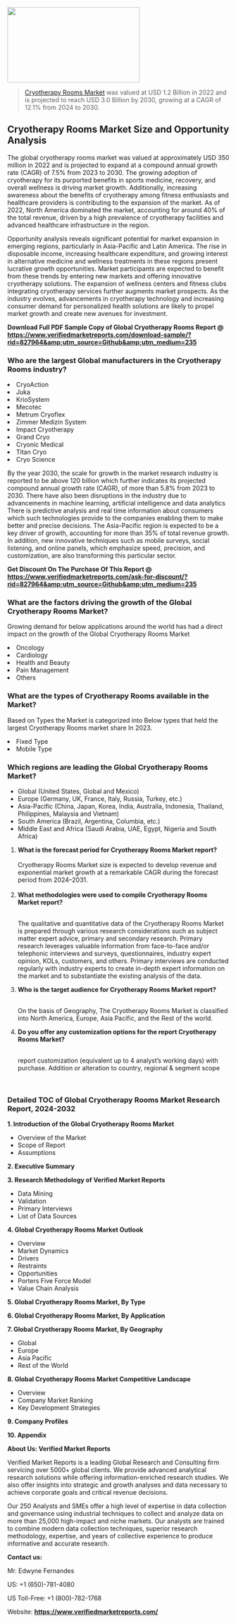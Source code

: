 <img src="https://ffe5etoiles.com/wp-content/uploads/2024/12/MST1-300x171.png" alt="" width="300" height="171" class="alignnone size-medium wp-image-20088" /><blockquote><p><p><a href="https://www.verifiedmarketreports.com/download-sample/?rid=827964&utm_source=Github&utm_medium=235" target="_blank">Cryotherapy Rooms Market</a> was valued at USD 1.2 Billion in 2022 and is projected to reach USD 3.0 Billion by 2030, growing at a CAGR of 12.1% from 2024 to 2030.</p></blockquote><p><h2>Cryotherapy Rooms Market Size and Opportunity Analysis</h2> <p>The global cryotherapy rooms market was valued at approximately USD 350 million in 2022 and is projected to expand at a compound annual growth rate (CAGR) of 7.5% from 2023 to 2030. The growing adoption of cryotherapy for its purported benefits in sports medicine, recovery, and overall wellness is driving market growth. Additionally, increasing awareness about the benefits of cryotherapy among fitness enthusiasts and healthcare providers is contributing to the expansion of the market. As of 2022, North America dominated the market, accounting for around 40% of the total revenue, driven by a high prevalence of cryotherapy facilities and advanced healthcare infrastructure in the region.</p> <p>Opportunity analysis reveals significant potential for market expansion in emerging regions, particularly in Asia-Pacific and Latin America. The rise in disposable income, increasing healthcare expenditure, and growing interest in alternative medicine and wellness treatments in these regions present lucrative growth opportunities. Market participants are expected to benefit from these trends by entering new markets and offering innovative cryotherapy solutions. The expansion of wellness centers and fitness clubs integrating cryotherapy services further augments market prospects. As the industry evolves, advancements in cryotherapy technology and increasing consumer demand for personalized health solutions are likely to propel market growth and create new avenues for investment.</p> </p><p class=""><strong>Download Full PDF Sample Copy of Global Cryotherapy Rooms Report @ <a href="https://www.verifiedmarketreports.com/download-sample/?rid=827964&amp;utm_source=Github&amp;utm_medium=235" target="_blank">https://www.verifiedmarketreports.com/download-sample/?rid=827964&amp;utm_source=Github&amp;utm_medium=235</a></strong></p><h3 id="" class="">Who are the largest Global manufacturers in the Cryotherapy Rooms industry?</h3><p><li>CryoAction</li><li> Juka</li><li> KrioSystem</li><li> Mecotec</li><li> Metrum Cryoflex</li><li> Zimmer Medizin System</li><li> Impact Cryotherapy</li><li> Grand Cryo</li><li> Cryonic Medical</li><li> Titan Cryo</li><li> Cryo Science</li></p><div class=""><div class="" dir="" data-message-author-role="" data-message-id="" data-message-model-slug=""><div class=""><div class=""><div class=""><div class="" dir="" data-message-author-role="" data-message-id="" data-message-model-slug=""><div class=""><div class=""><p>By the year 2030, the scale for growth in the market research industry is reported to be above 120 billion which further indicates its projected compound annual growth rate (CAGR), of more than 5.8% from 2023 to 2030. There have also been disruptions in the industry due to advancements in machine learning, artificial intelligence and data analytics There is predictive analysis and real time information about consumers which such technologies provide to the companies enabling them to make better and precise decisions. The Asia-Pacific region is expected to be a key driver of growth, accounting for more than 35% of total revenue growth. In addition, new innovative techniques such as mobile surveys, social listening, and online panels, which emphasize speed, precision, and customization, are also transforming this particular sector.</p><p><strong>Get Discount On The Purchase Of This Report @&nbsp; <a href="https://www.verifiedmarketreports.com/ask-for-discount/?rid=827964&amp;utm_source=Github&amp;utm_medium=235" target="_blank">https://www.verifiedmarketreports.com/ask-for-discount/?rid=827964&amp;utm_source=Github&amp;utm_medium=235</a></strong></p></div></div></div></div></div></div></div></div><h3 id="" class="">What are the factors driving the growth of the Global Cryotherapy Rooms Market?</h3><p id="" class="">Growing demand for below applications around the world has had a direct impact on the growth of the Global Cryotherapy Rooms Market</p><p id="" class=""><li>Oncology</li><li> Cardiology</li><li> Health and Beauty</li><li> Pain Management</li><li> Others</li></p><h3 id="" class="">What are the types of Cryotherapy Rooms available in the Market?</h3><p id="" class="">Based on Types the Market is categorized into Below types that held the largest Cryotherapy Rooms market share In 2023.</p><p id="" class=""><li>Fixed Type</li><li> Mobile Type</li></p><h3 id="" class="">Which regions are leading the Global Cryotherapy Rooms Market?</h3><ul><li>Global (United States, Global and Mexico)</li><li>Europe (Germany, UK, France, Italy, Russia, Turkey, etc.)</li><li>Asia-Pacific (China, Japan, Korea, India, Australia, Indonesia, Thailand, Philippines, Malaysia and Vietnam)</li><li>South America (Brazil, Argentina, Columbia, etc.)</li><li>Middle East and Africa (Saudi Arabia, UAE, Egypt, Nigeria and South Africa)</li></ul><p><ol><li><strong>What is the forecast period for Cryotherapy Rooms Market report?<br /></strong><br /><span data-sheets-root="1" data-sheets-value="{&quot;1&quot;:2,&quot;2&quot;:&quot;XXXX size is expected to develop revenue and exponential market growth at a remarkable CAGR during the forecast period from 2024&ndash;2030.&quot;}" data-sheets-userformat="{&quot;2&quot;:12674,&quot;4&quot;:{&quot;1&quot;:2,&quot;2&quot;:16776960},&quot;10&quot;:2,&quot;11&quot;:0,&quot;15&quot;:&quot;Arial&quot;,&quot;16&quot;:12}">Cryotherapy Rooms Market size is expected to develop revenue and exponential market growth at a remarkable CAGR during the forecast period from 2024&ndash;2031.</span><br /><br /></li><li><strong>What methodologies were used to compile Cryotherapy Rooms Market report?<br /><br /></strong><p>The qualitative and quantitative data of the&nbsp;Cryotherapy Rooms Market is prepared through various research considerations such as subject matter expert advice, primary and secondary research. Primary research leverages valuable information from face-to-face and/or telephonic interviews and surveys, questionnaires, industry expert opinion, KOLs, customers, and others. Primary interviews are conducted regularly with industry experts to create in-depth expert information on the market and to substantiate the existing analysis of the data.&nbsp;</p></li><li><strong>Who is the target audience for Cryotherapy Rooms Market report?<br /><br /></strong><p>On the basis of Geography, The&nbsp;Cryotherapy Rooms Market is classified into North America, Europe, Asia Pacific, and the Rest of the world.</p></li><li><strong>Do you offer any customization options for the report Cryotherapy Rooms Market?<br /><br /></strong><p>report customization (equivalent up to 4 analyst&rsquo;s working days) with purchase. Addition or alteration to country, regional &amp; segment scope</p><p>&nbsp;</p></li></ol></p><h3 id="" class="">Detailed TOC of Global Cryotherapy Rooms Market Research Report, 2024-2032</h3><p id="" class=""><strong>1. Introduction of the Global Cryotherapy Rooms Market</strong></p><ul><li>Overview of the Market</li><li>Scope of Report</li><li>Assumptions</li></ul><p id="" class=""><strong>2. Executive Summary</strong></p><p id="" class=""><strong>3. Research Methodology of&nbsp;Verified Market Reports</strong></p><ul><li>Data Mining</li><li>Validation</li><li>Primary Interviews</li><li>List of Data Sources</li></ul><p id="" class=""><strong>4. Global Cryotherapy Rooms Market Outlook</strong></p><ul><li>Overview</li><li>Market Dynamics</li><li>Drivers</li><li>Restraints</li><li>Opportunities</li><li>Porters Five Force Model</li><li>Value Chain Analysis</li></ul><p id="" class=""><strong>5. Global Cryotherapy Rooms Market, By&nbsp;Type</strong></p><p id="" class=""><strong>6. Global Cryotherapy Rooms Market, By Application</strong></p><p id="" class=""><strong>7. Global Cryotherapy Rooms Market, By Geography</strong></p><ul><li>Global</li><li>Europe</li><li>Asia Pacific</li><li>Rest of the World</li></ul><p id="" class=""><strong>8. Global Cryotherapy Rooms Market Competitive Landscape</strong></p><ul><li>Overview</li><li>Company Market Ranking</li><li>Key Development Strategies</li></ul><p id="" class=""><strong>9. Company Profiles</strong></p><p id="" class=""><strong>10. Appendix</strong></p><p id="" class=""><strong>About Us: Verified Market Reports</strong></p><p id="" class="">Verified Market Reports is a leading Global Research and Consulting firm servicing over 5000+ global clients. We provide advanced analytical research solutions while offering information-enriched research studies. We also offer insights into strategic and growth analyses and data necessary to achieve corporate goals and critical revenue decisions.</p><p id="" class="">Our 250 Analysts and SMEs offer a high level of expertise in data collection and governance using industrial techniques to collect and analyze data on more than 25,000 high-impact and niche markets. Our analysts are trained to combine modern data collection techniques, superior research methodology, expertise, and years of collective experience to produce informative and accurate research.</p><p id="" class=""><strong>Contact us:</strong></p><p id="" class="">Mr. Edwyne Fernandes</p><p id="" class="">US: +1 (650)-781-4080</p><p id="" class="">US Toll-Free: +1 (800)-782-1768</p><p id="" class="">Website: <a target="" data-test-app-aware-link=""><strong>https://www.verifiedmarketreports.com/</strong></a></p>
